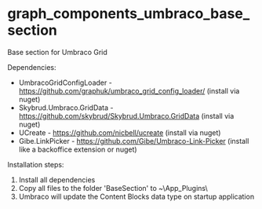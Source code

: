 # graph_components_umbraco_base_section
Base section for Umbraco Grid

Dependencies:
* UmbracoGridConfigLoader - https://github.com/graphuk/umbraco_grid_config_loader/ (install via nuget)
* Skybrud.Umbraco.GridData - https://github.com/skybrud/Skybrud.Umbraco.GridData (install via nuget)
* UCreate - https://github.com/nicbell/ucreate (install via nuget)
* Gibe.LinkPicker - https://github.com/Gibe/Umbraco-Link-Picker (install like a backoffice extension or nuget)

Installation steps:
1. Install all dependencies
3. Copy all files to the folder 'BaseSection' to ~\App_Plugins\
5. Umbraco will update the Content Blocks data type on startup application
